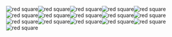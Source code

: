 ![red square]()![red square](https://upload.wikimedia.org/wikipedia/commons/thumb/2/25/Red.svg/200px-Red.svg.png)![red square]()![red square](https://upload.wikimedia.org/wikipedia/commons/thumb/2/25/Red.svg/200px-Red.svg.png)![red square]()![red square](https://upload.wikimedia.org/wikipedia/commons/thumb/2/25/Red.svg/200px-Red.svg.png)![red square]()![red square](https://upload.wikimedia.org/wikipedia/commons/thumb/2/25/Red.svg/200px-Red.svg.png)![red square]()![red square](https://upload.wikimedia.org/wikipedia/commons/thumb/2/25/Red.svg/200px-Red.svg.png)![red square]()![red square](https://upload.wikimedia.org/wikipedia/commons/thumb/2/25/Red.svg/200px-Red.svg.png)![red square]()![red square](https://upload.wikimedia.org/wikipedia/commons/thumb/2/25/Red.svg/200px-Red.svg.png)![red square]()![red square](https://upload.wikimedia.org/wikipedia/commons/thumb/2/25/Red.svg/200px-Red.svg.png)
<!--
**kevin51jiang/kevin51jiang** is a ✨ _special_ ✨ repository because its `README.md` (this file) appears on your GitHub profile.

[![Kevin's github stats](https://github-readme-stats.vercel.app/api?username=kevin51jiang)](https://github.com/kevin51jiang)

Here are some ideas to get you started:

- 🔭 I’m currently working on ...
- 🌱 I’m currently learning ...
- 👯 I’m looking to collaborate on ...
- 🤔 I’m looking for help with ...
- 💬 Ask me about ...
- 📫 How to reach me: ...
- 😄 Pronouns: ...
- ⚡ Fun fact: ...
-->
